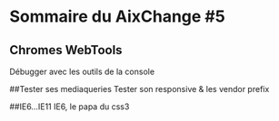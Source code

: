 # Sommaire du AixChange #5

## Chromes WebTools
Débugger avec les outils de la console

##Tester ses mediaqueries
Tester son responsive & les vendor prefix 

##IE6…IE11
IE6, le papa du css3